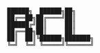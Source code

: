<pre>
██████╗  ██████╗██╗    
██╔══██╗██╔════╝██║     
██████╔╝██║     ██║ 
██╔══██╗██║     ██║
██║  ██║╚██████╗███████╗
╚═╝  ╚═╝ ╚═════╝╚══════╝
</pre>
